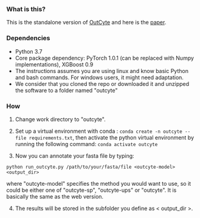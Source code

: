 ### What is this?
This is the standalone version of [OutCyte](outcyte.com) and here is the [paper](https://www.nature.com/articles/s41598-019-55351-z).  

### Dependencies

- Python 3.7
- Core package dependency: PyTorch 1.0.1 (can be replaced with Numpy implementations), XGBoost 0.9
- The instructions assumes you are using linux and know basic Python and bash commands. For windows users, it might need adaptation.  
- We consider that you cloned the repo or downloaded it and unzipped the software to a folder named "outcyte" 

### How

1. Change work directory to "outcyte".

2. Set up a virtual environment with conda :
  `conda create -n outcyte --file requirements.txt`, then activate the python virtual environment by running the following command:
```conda activate outcyte```

3. Now you can annotate your fasta file by typing:

```python run_outcyte.py /path/to/your/fasta/file <outcyte-model>  <output_dir> ```

where "outcyte-model" specifies the method you would want to use, so it could be either one of "outcyte-sp", "outcyte-ups" or "outcyte". It is basically the same as the web version. 

4. The results will be stored in the subfolder you define as  < output_dir >. 
